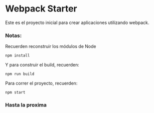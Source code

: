 # Webpack Starter

Este es el proyecto inicial para crear 
aplicaciones utilizando webpack.
### Notas:
Recuerden reconstruir los módulos de Node
```
npm install
```

Y para construir el build, recuerden:
```
npm run build
```

Para correr el proyecto, recuerden:
```
npm start
```

### Hasta la proxima

